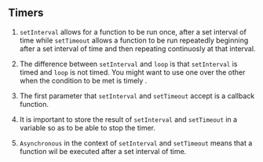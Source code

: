 ## Timers

1. `setInterval` allows for a function to be run once, after a set interval of time
    while `setTimeout` allows a function to be run repeatedly beginning after a set interval of time and then repeating continuosly at that interval.
    
2. The difference between `setInterval` and `loop` is that `setInterval` is timed and `loop` is not timed. You might want to use one over the other when the condition to be met 
    is timely .
3. The first parameter that `setInterval` and `setTimeout` accept is a callback function.
4. It is important to store the result of `setInterval` and `setTimeout` in a variable so as to be able to stop the timer.
5. `Asynchronous` in the context of `setInterval` and `setTimeout` means that a function wil be executed after a set interval of time.
